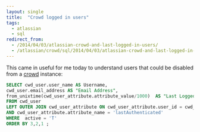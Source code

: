 ```yaml
---
layout: single
title:  "Crowd logged in users"
tags:
  - atlassian
  - sql
redirect_from:
  - /2014/04/03/atlassian-crowd-and-last-logged-in-users/
  - /atlassian/crowd/sql/2014/04/03/atlassian-crowd-and-last-logged-in-users.html
---
```

This came in useful for me today to understand users that could be disabled from a [crowd](http://www.atlassian.com/software/crowd) instance:

```sql
SELECT cwd_user.user_name AS Username,  
cwd_user.email_address AS "Email Address",  
from_unixtime(cwd_user_attribute.attribute_value/1000)  AS "Last Logged In"
FROM cwd_user
LEFT OUTER JOIN cwd_user_attribute ON cwd_user_attribute.user_id = cwd_user.id
AND cwd_user_attribute.attribute_name = 'lastAuthenticated'
WHERE  active = 'T'
ORDER BY 3,2,1 ;
```
